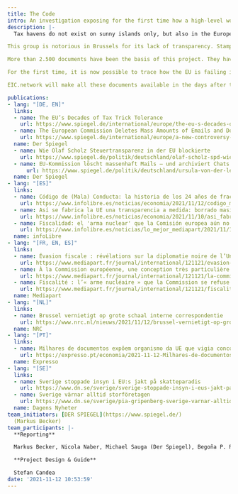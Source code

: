 ```yaml
---
title: The Code
intro: An investigation exposing for the first time how a high-level working group of EU member states has failed to tackle harmful tax practices in Europe.
description: |-
  Tax havens do not exist on sunny islands only, but also in the European Union. Some EU countries lure corporations with minimum-taxes and make other countries miss out on billions of Euros in tax revenues every year. For almost a quarter of a century, the EU has had a set of rules designed to prevent just that - and a body that should monitor compliance, the so-called [Code of Conduct Group](https://www.consilium.europa.eu/en/council-eu/preparatory-bodies/code-conduct-group/)(CoCG).

This group is notorious in Brussels for its lack of transparency. Stamping working documents as top secret, and not recording member states’ negotiating positions are just a few tricks employed by the member states in the Code of Conduct Group. This level of secrecy is needed to cover up the lack of efficiency and usefulness of the CoCG as well as the active sabotage by member states of CoCG’s resolutions on corporate taxation.

More than 2.500 documents have been the basis of this project. They have been shared with EIC by [Martijn Nouwen](https://www.universiteitleiden.nl/en/staffmembers/martijn-nouwen) who obtained the documents using FOIA requests during his PhD research, after several years of fighting with the EU bureaucracy.  

For the first time, it is now possible to trace how the EU is failing in its fight against tax competition - to the detriment of many millions of taxpayers.

EIC.network will make all these documents available in the days after the publication.

publications:
- lang: "[DE, EN]"
  links:
  - name: The EU’s Decades of Tax Trick Tolerance
    url: https://www.spiegel.de/international/europe/the-eu-s-decades-of-tax-trick-tolerance-a-dcfe7b16-04c8-430a-aa9e-53850405ce78
  - name: The European Commission Deletes Mass Amounts of Emails and Doesn't Archive Chats
    url: https://www.spiegel.de/international/europe/a-new-controversy-erupts-around-ursula-von-der-leyen-s-text-messages-a-6510951f-e8dc-4468-a0af-2ecd60e77ed9
  name: Der Spiegel
  - name: Wie Olaf Scholz Steuertransparenz in der EU blockierte
    url: https://www.spiegel.de/politik/deutschland/olaf-scholz-spd-wie-der-designierte-bundeskanzler-steuertransparenz-in-der-eu-blockierte-a-a6ff926c-806b-463c-9ffc-965dff1b4b44
  - name: EU-Kommission löscht massenhaft Mails – und archiviert Chats erst gar nicht
      url: https://www.spiegel.de/politik/deutschland/ursula-von-der-leyen-droht-aerger-eu-kommission-loescht-massenhaft-mails-und-archiviert-chats-erst-gar-nicht-a-f3ad30fc-4ea4-43d7-a2d0-7767126d8a1d
  name: Der Spiegel
- lang: "[ES]"
  links:
  - name: Código de (Mala) Conducta: la historia de los 24 años de fracaso europeo en política fiscal
    url: https://www.infolibre.es/noticias/economia/2021/11/12/codigo_mala_conducta_historia_los_anos_fracaso_europeo_politica_fiscal_126518_1011.html
  - name: Así se fabrica la UE una transparencia a medida: borrado masivo de documentos y archivos ocultos en carpetas personales
    url: https://www.infolibre.es/noticias/economia/2021/11/10/asi_fabrica_comision_europea_una_transparencia_medida_borrado_masivo_documentos_archivos_ocultos_carpetas_personales_126565_1011.html
  - name: Fiscalidad: el 'arma nuclear' que la Comisión europea aún no quiere utilizar
    url: https://www.infolibre.es/noticias/lo_mejor_mediapart/2021/11/12/fiscalidad_arma_nuclear_que_comision_no_quiere_recurrir_126627_1044.html
  name: infoLibre
- lang: "[FR, EN, ES]"
  links:
  - name: Évasion fiscale : révélations sur la diplomatie noire de l’Union européenne
    url: https://www.mediapart.fr/journal/international/121121/evasion-fiscale-revelations-sur-la-diplomatie-noire-de-l-union-europeenne
  - name: À la Commission européenne, une conception très particulière de la transparence
    url: https://www.mediapart.fr/journal/international/121121/la-commission-europeenne-une-conception-tres-particuliere-de-la-transparence
  - name: Fiscalité : l’« arme nucléaire » que la Commission se refuse encore à dégainer
    url: https://www.mediapart.fr/journal/international/121121/fiscalite-l-arme-nucleaire-que-la-commission-se-refuse-encore-degainer
  name: Mediapart
- lang: "[NL]"
  links:
  - name: Brussel vernietigt op grote schaal interne correspondentie
    url: https://www.nrc.nl/nieuws/2021/11/12/brussel-vernietigt-op-grote-schaal-interne-correspondentie-a4065129
  name: NRC
- lang: "[PT]"
  links:
  - name: Milhares de documentos expõem organismo da UE que vigia concorrência fiscal desleal
    url: https://expresso.pt/economia/2021-11-12-Milhares-de-documentos-expoem-organismo-da-UE-que-vigia-concorrencia-fiscal-desleal-aa35c21c
  name: Expresso
- lang: "[SE]"
  links:
  - name: Sverige stoppade insyn i EU:s jakt på skatteparadis
    url: https://www.dn.se/sverige/sverige-stoppade-insyn-i-eus-jakt-pa-skatteparadis/
  - name: Sverige värnar alltid storföretagen
    url: https://www.dn.se/sverige/pia-gripenberg-sverige-varnar-alltid-storforetagen/
  name: Dagens Nyheter
team_initiators: [DER SPIEGEL](https://www.spiegel.de/)
  (Markus Becker)
team_participants: |-
  **Reporting**

  Markus Becker, Nicola Naber, Michael Sauga (Der Spiegel), Begoña P. Ramírez ( infoLibre), Ludovic Lamant (Mediapart), Jeroen Wester, Clara van de Wiel (NRC), Miguel Prado, Elisabete Miranda, Micael Pereira (Expresso), Mattias Carlsson, Pia Gripenberg (Dagens Nyheter).

  **Project Design & Guide**

  Stefan Candea
date: '2021-11-12 10:53:59'
---
```

